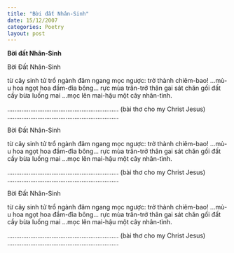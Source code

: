 ```yaml
---
title: "Bời đất Nhân-Sinh"
date: 15/12/2007
categories: Poetry
layout: post
---
```


**Bời đất Nhân-Sinh**

Bời Đất Nhân-Sinh

từ cây sinh tử trổ ngành
đâm ngang mọc ngược:
    trở thành chiêm-bao!
...mù-u hoa ngọt hoa đầm-đìa bông...
rực mùa trăn-trở thân gai
sát chăn gối đất cầy bừa luống
   mai
...mọc lên mai-hậu
   một cây nhân-tình.

...............................................................
(bài thơ cho my Christ Jesus)
...............................................................

Bời Đất Nhân-Sinh

từ cây sinh tử trổ ngành
đâm ngang mọc ngược:
    trở thành chiêm-bao!
...mù-u hoa ngọt hoa đầm-đìa bông...
rực mùa trăn-trở thân gai
sát chăn gối đất cầy bừa luống
   mai
...mọc lên mai-hậu
   một cây nhân-tình.

...............................................................
(bài thơ cho my Christ Jesus)
...............................................................

Bời Đất Nhân-Sinh

từ cây sinh tử trổ ngành
đâm ngang mọc ngược:
    trở thành chiêm-bao!
...mù-u hoa ngọt hoa đầm-đìa bông...
rực mùa trăn-trở thân gai
sát chăn gối đất cầy bừa luống
   mai
...mọc lên mai-hậu
   một cây nhân-tình.

...............................................................
(bài thơ cho my Christ Jesus)
...............................................................
